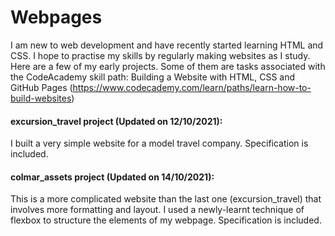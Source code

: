 # Webpages

I am new to web development and have recently started learning HTML and CSS. I hope to practise my skills by regularly making websites as I study. Here are a few of my early projects. Some of them are tasks associated with the CodeAcademy skill path: Building a Website with HTML, CSS and GitHub Pages (https://www.codecademy.com/learn/paths/learn-how-to-build-websites)

#### excursion_travel project (Updated on 12/10/2021):
I built a very simple website for a model travel company. Specification is included.

#### colmar_assets project (Updated on 14/10/2021):
This is a more complicated website than the last one (excursion_travel) that involves more formatting and layout. I used a newly-learnt technique of flexbox to structure the elements of my webpage. Specification is included.
